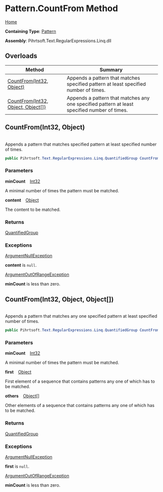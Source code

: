 # Pattern\.CountFrom Method

[Home](../../../../../../README.md)

**Containing Type**: [Pattern](../README.md)

**Assembly**: Pihrtsoft\.Text\.RegularExpressions\.Linq\.dll

## Overloads

| Method | Summary |
| ------ | ------- |
| [CountFrom(Int32, Object)](#Pihrtsoft_Text_RegularExpressions_Linq_Pattern_CountFrom_System_Int32_System_Object_) | Appends a pattern that matches specified pattern at least specified number of times\. |
| [CountFrom(Int32, Object, Object\[\])](#Pihrtsoft_Text_RegularExpressions_Linq_Pattern_CountFrom_System_Int32_System_Object_System_Object___) | Appends a pattern that matches any one specified pattern at least specified number of times\. |

## CountFrom\(Int32, Object\) <a id="Pihrtsoft_Text_RegularExpressions_Linq_Pattern_CountFrom_System_Int32_System_Object_"></a>

\
Appends a pattern that matches specified pattern at least specified number of times\.

```csharp
public Pihrtsoft.Text.RegularExpressions.Linq.QuantifiedGroup CountFrom(int minCount, object content)
```

### Parameters

**minCount** &ensp; [Int32](https://docs.microsoft.com/en-us/dotnet/api/system.int32)

A minimal number of times the pattern must be matched\.

**content** &ensp; [Object](https://docs.microsoft.com/en-us/dotnet/api/system.object)

The content to be matched\.

### Returns

[QuantifiedGroup](../../QuantifiedGroup/README.md)

### Exceptions

[ArgumentNullException](https://docs.microsoft.com/en-us/dotnet/api/system.argumentnullexception)

**content** is `null`\.

[ArgumentOutOfRangeException](https://docs.microsoft.com/en-us/dotnet/api/system.argumentoutofrangeexception)

**minCount** is less than zero\.

## CountFrom\(Int32, Object, Object\[\]\) <a id="Pihrtsoft_Text_RegularExpressions_Linq_Pattern_CountFrom_System_Int32_System_Object_System_Object___"></a>

\
Appends a pattern that matches any one specified pattern at least specified number of times\.

```csharp
public Pihrtsoft.Text.RegularExpressions.Linq.QuantifiedGroup CountFrom(int minCount, object first, params object[] others)
```

### Parameters

**minCount** &ensp; [Int32](https://docs.microsoft.com/en-us/dotnet/api/system.int32)

A minimal number of times the pattern must be matched\.

**first** &ensp; [Object](https://docs.microsoft.com/en-us/dotnet/api/system.object)

First element of a sequence that contains patterns any one of which has to be matched\.

**others** &ensp; [Object](https://docs.microsoft.com/en-us/dotnet/api/system.object)\[\]

Other elements of a sequence that contains patterns any one of which has to be matched\.

### Returns

[QuantifiedGroup](../../QuantifiedGroup/README.md)

### Exceptions

[ArgumentNullException](https://docs.microsoft.com/en-us/dotnet/api/system.argumentnullexception)

**first** is `null`\.

[ArgumentOutOfRangeException](https://docs.microsoft.com/en-us/dotnet/api/system.argumentoutofrangeexception)

**minCount** is less than zero\.

